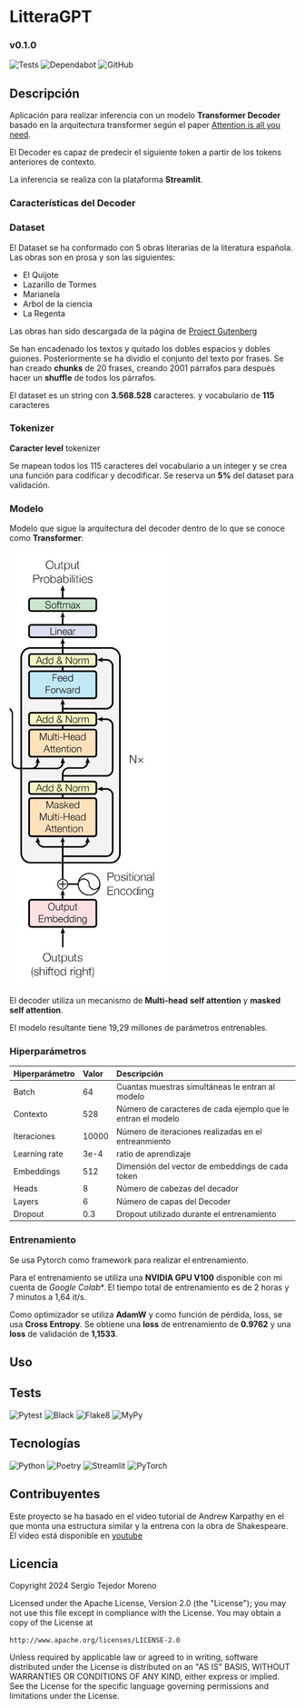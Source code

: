 # LitteraGPT
### v0.1.0

![Tests](https://github.com/sertemo/LitteraGPT/actions/workflows/tests.yml/badge.svg)
![Dependabot](https://img.shields.io/badge/dependabot-enabled-blue.svg?logo=dependabot)
![GitHub](https://img.shields.io/github/license/sertemo/LitteraGPT)

## Descripción
Aplicación para realizar inferencia con un modelo **Transformer Decoder** basado en la arquitectura transformer según el paper [Attention is all you need](https://arxiv.org/abs/1706.03762).

El Decoder es capaz de predecir el siguiente token a partir de los tokens anteriores de contexto.

La inferencia se realiza con la plataforma **Streamlit**.

### Características del Decoder
### Dataset
El Dataset se ha conformado con 5 obras literarias de la literatura española. Las obras son en prosa y son las siguientes:
- El Quijote
- Lazarillo de Tormes
- Marianela
- Arbol de la ciencia
- La Regenta

Las obras han sido descargada de la página de [Project Gutenberg](https://www.gutenberg.org/browse/languages/es)

Se han encadenado los textos y quitado los dobles espacios y dobles guiones. Posteriormente se ha dividio el conjunto del texto por frases. Se han creado **chunks** de 20 frases, creando 2001 párrafos para después hacer un **shuffle** de todos los párrafos.

El dataset es un string con **3.568.528** caracteres. y vocabulario de **115** caracteres

### Tokenizer
**Caracter level** tokenizer

Se mapean todos los 115 caracteres del vocabulario a un integer y se crea una función para codificar y decodificar. Se reserva un **5%** del dataset para validación.

### Modelo
Modelo que sigue la arquitectura del decoder dentro de lo que se conoce como **Transformer**:

![alt text](<assets/img/decoder arquitectura.JPG>)

El decoder utiliza un mecanismo de  **Multi-head** **self attention** y **masked self attention**.

El modelo resultante tiene 19,29 millones de parámetros entrenables.

### Hiperparámetros
| Hiperparámetro | Valor | Descripción                                                  |
|:---------------|:------|:-------------------------------------------------------------|
| Batch          | 64    | Cuantas muestras simultáneas le entran al modelo             |
| Contexto       | 528   | Número de caracteres de cada ejemplo que le entran el modelo |
| Iteraciones    | 10000 | Número de iteraciones realizadas en el entreanmiento         |
| Learning rate  | 3e-4  | ratio  de aprendizaje                                        |
| Embeddings     | 512   | Dimensión del vector de embeddings de cada token             |
| Heads          | 8     | Número de cabezas del decador                                |
| Layers         | 6     | Número de capas del Decoder                                  |
| Dropout        | 0.3   | Dropout utilizado durante el entrenamiento                   |


### Entrenamiento
Se usa Pytorch como framework para realizar el entrenamiento.

Para el entrenamiento se utiliza una **NVIDIA GPU V100** disponible con mi cuenta de *Google Colab**. El tiempo total de entrenamiento es de 2 horas y 7 minutos a 1,64 it/s.

Como optimizador se utiliza **AdamW** y como función de pérdida, loss, se usa **Cross Entropy**.
Se obtiene una **loss** de entrenamiento de **0.9762** y una **loss** de validación de **1,1533**.


## Uso

## Tests
![Pytest](https://img.shields.io/badge/testing-pytest-blue.svg)
![Black](https://img.shields.io/badge/code%20style-black-blue.svg)
![Flake8](https://img.shields.io/badge/linter-flake8-blue.svg)
![MyPy](https://img.shields.io/badge/type%20checker-mypy-blue.svg)

## Tecnologías
![Python](https://img.shields.io/badge/python-3670A0?style=for-the-badge&logo=python&logoColor=ffdd54)
![Poetry](https://img.shields.io/badge/Poetry-60A5FA?style=for-the-badge&logo=python&logoColor=white)
![Streamlit](https://img.shields.io/badge/-Streamlit-black?style=flat-square&logo=streamlit)
![PyTorch](https://img.shields.io/badge/PyTorch-%23EE4C2C.svg?style=for-the-badge&logo=PyTorch&logoColor=white)

## Contribuyentes
Este proyecto se ha basado en el video tutorial de Andrew Karpathy en el que monta una estructura similar y la entrena con la obra de Shakespeare. El video está disponible en [youtube](https://www.youtube.com/watch?v=kCc8FmEb1nY)

## Licencia
Copyright 2024 Sergio Tejedor Moreno

Licensed under the Apache License, Version 2.0 (the "License");
you may not use this file except in compliance with the License.
You may obtain a copy of the License at

    http://www.apache.org/licenses/LICENSE-2.0

Unless required by applicable law or agreed to in writing, software
distributed under the License is distributed on an "AS IS" BASIS,
WITHOUT WARRANTIES OR CONDITIONS OF ANY KIND, either express or implied.
See the License for the specific language governing permissions and
limitations under the License.

